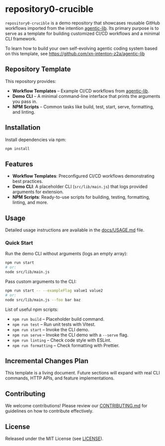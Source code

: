 # repository0-crucible

`repository0-crucible` is a demo repository that showcases reusable GitHub workflows imported from the intentïon [agentic-lib](https://github.com/xn-intenton-z2a/agentic-lib). Its primary purpose is to serve as a template for building customized CI/CD workflows and a minimal CLI framework.

To learn how to build your own self-evolving agentic coding system based on this template, see https://github.com/xn-intenton-z2a/agentic-lib

## Repository Template

This repository provides:

* **Workflow Templates** – Example CI/CD workflows from [agentic-lib](https://github.com/xn-intenton-z2a/agentic-lib).
* **Demo CLI** – A minimal command-line interface that prints the arguments you pass in.
* **NPM Scripts** – Common tasks like build, test, start, serve, formatting, and linting.

## Installation

Install dependencies via npm:

```bash
npm install
```

## Features

- **Workflow Templates**: Preconfigured CI/CD workflows demonstrating best practices.
- **Demo CLI**: A placeholder CLI (`src/lib/main.js`) that logs provided arguments for extension.
- **NPM Scripts**: Ready-to-use scripts for building, testing, formatting, linting, and more.

## Usage

Detailed usage instructions are available in the [docs/USAGE.md](./docs/USAGE.md) file.

### Quick Start

Run the demo CLI without arguments (logs an empty array):

```bash
npm run start
# or:
node src/lib/main.js
```

Pass custom arguments to the CLI:

```bash
npm run start -- --exampleFlag value1 value2
# or:
node src/lib/main.js --foo bar baz
```

List of useful npm scripts:

- `npm run build`        – Placeholder build command.
- `npm run test`         – Run unit tests with Vitest.
- `npm run start`        – Invoke the CLI demo.
- `npm run serve`        – Invoke the CLI demo with a `--serve` flag.
- `npm run linting`      – Check code style with ESLint.
- `npm run formatting`   – Check formatting with Prettier.

## Incremental Changes Plan

This template is a living document. Future sections will expand with real CLI commands, HTTP APIs, and feature implementations.

## Contributing

We welcome contributions! Please review our [CONTRIBUTING.md](./CONTRIBUTING.md) for guidelines on how to contribute effectively.

## License

Released under the MIT License (see [LICENSE](./LICENSE)).